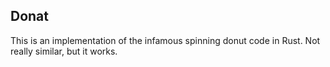 ## Donat
This is an implementation of the infamous spinning donut code in Rust.
Not really similar, but it works.

